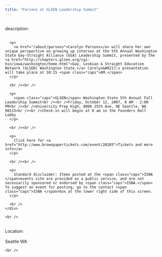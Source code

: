 ```yaml
---
title: "Parsons at GLSEN Leadership Summit"
---
```


<div class="flexinode-body flexinode-2">
  <div class="flexinode-textarea-1">
    <div class="form-item">
      <br /> <label>description:</label><br /><br /> 
      
      <p>
        <a href="/about/parsons">Carolyn Parsons</a> will share her own unique perspective on growing up intersex at the 5th Annual Washington State Gay-Straight Alliance (GSA) Leadership Summit, presented by the <a href="http://chapters.glsen.org/cgi-bin/iowa/washington/home.html">Gay, Lesbian & Straight Education Network (GLSEN) Washington State.</a> Carolyn&#8217;s presentation will take place at 10:15 <span class="caps">AM.</span>
      </p>
      
      <br /><br />
      
      <p>
        <span class="caps">GLSEN</span> Washington State 5th Annual Fall Leadership Summit<br /><br />Friday, October 12, 2007, 8 AM - 2:00 PM<br /><br />University Prep High, 8000 25th Ave. NE Seattle, WA 98115<br /><br />Check-in will begin at 8 am in the Founders Hall Lobby
      </p>
      
      <br /><br />
      
      <p>
        Click here for <a href="http://www.brownpapertickets.com/event/20203">Tickets and more info</a>
      </p>
      
      <br /><br />
      
      <p>
        Standard disclaimer: Items posted at the <span class="caps">ISNA </span>events site are provided as a public service, and are not necessarily sponsored or endorsed by <span class="caps">ISNA.</span> To suggest an event for posting, go to the contact <span class="caps">ISNA </span>box at the lower right side of this screen.
      </p>
      
      <br />
    </div>
    
    <br />
  </div>
  
  <div class="flexinode-textfield-2">
    <div class="form-item">
      <br /> <label>Location:</label><br /><br /> Seattle WA<br />
    </div>
    
    <br />
  </div>
</div>